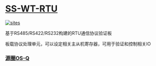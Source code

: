﻿# [SS-WT-RTU](https://github.com/OS-Q/SS-WT-RTU)

[![sites](http://182.61.61.133/link/resources/OSQ.png)](http://www.OS-Q.com)

基于RS485/RS422/RS232构建的RTU通信协议验证板

板载协议处理单元，可以设定相关主从机寄存器，可用于验证和控制相关IO

### [源圈OS-Q](http://www.OS-Q.com)
